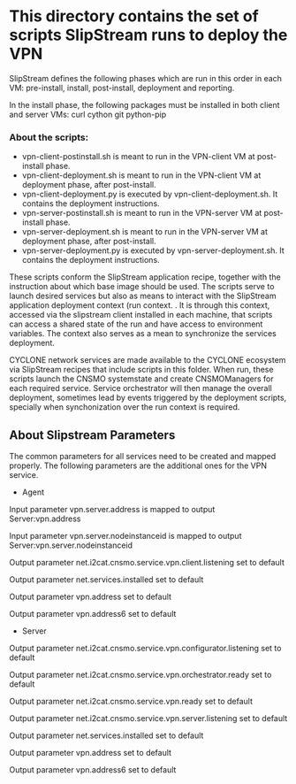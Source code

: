 # This directory contains the set of scripts SlipStream runs to deploy the VPN

SlipStream defines the following phases which are run in this order in each VM:
pre-install, install, post-install, deployment and reporting.

In the install phase, the following packages must be installed in both client and server VMs:
curl
cython
git
python-pip

### About the scripts:
* vpn-client-postinstall.sh is meant to run in the VPN-client VM at post-install phase.
* vpn-client-deployment.sh is meant to run in the VPN-client VM at deployment phase, after post-install.
* vpn-client-deployment.py is executed by vpn-client-deployment.sh. It contains the deployment instructions.
* vpn-server-postinstall.sh is meant to run in the VPN-server VM at post-install phase.
* vpn-server-deployment.sh is meant to run in the VPN-server VM at deployment phase, after post-install.
* vpn-server-deployment.py is executed by vpn-server-deployment.sh. It contains the deployment instructions.

These scripts conform the SlipStream application recipe, together with the instruction about which base image should be used. The scripts serve to launch desired services but also as means to interact with the SlipStream application deployment context (run context. . It is through this context, accessed via the slipstream client installed in each machine, that scripts can access a shared state of the run and have access to environment variables. The context also serves as a mean to synchronize the services deployment.

CYCLONE network services are made available to the CYCLONE ecosystem via SlipStream recipes that include scripts in this folder. When run, these scripts launch the CNSMO systemstate and create CNSMOManagers for each required service. Service orchestrator will then manage the overall deployment, sometimes lead by events triggered by the deployment
scripts, specially when synchonization over the run context is required.

## About Slipstream Parameters
The common parameters for all services need to be created and mapped properly. The following parameters are the additional ones for the VPN service.

* Agent

Input parameter vpn.server.address is mapped to output Server:vpn.address

Input parameter vpn.server.nodeinstanceid is mapped to output Server:vpn.server.nodeinstanceid

Output parameter net.i2cat.cnsmo.service.vpn.client.listening set to default

Output parameter net.services.installed	set to default

Output parameter vpn.address set to default

Output parameter vpn.address6 set to default

* Server

Output parameter net.i2cat.cnsmo.service.vpn.configurator.listening set to default

Output parameter net.i2cat.cnsmo.service.vpn.orchestrator.ready	set to default

Output parameter net.i2cat.cnsmo.service.vpn.ready set to default

Output parameter net.i2cat.cnsmo.service.vpn.server.listening set to default

Output parameter net.services.installed set to default

Output parameter vpn.address set to default

Output parameter vpn.address6 set to default
